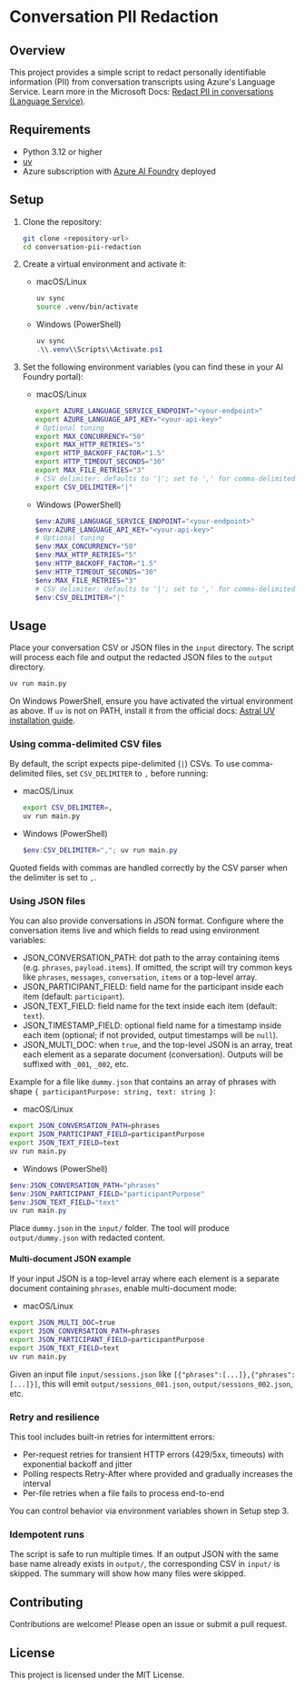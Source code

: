 # Conversation PII Redaction

## Overview

This project provides a simple script to redact personally identifiable information (PII) from conversation transcripts using Azure's Language Service. Learn more in the Microsoft Docs: [Redact PII in conversations (Language Service)](https://learn.microsoft.com/en-us/azure/ai-services/language-service/personally-identifiable-information/how-to/redact-conversation-pii?tabs=rest-api).

## Requirements

- Python 3.12 or higher
- [uv](https://docs.astral.sh/uv/)
- Azure subscription with [Azure AI Foundry](https://learn.microsoft.com/en-us/azure/ai-foundry/what-is-azure-ai-foundry) deployed

## Setup

1. Clone the repository:

   ```bash
   git clone <repository-url>
   cd conversation-pii-redaction
   ```

2. Create a virtual environment and activate it:

    - macOS/Linux

       ```bash
       uv sync
       source .venv/bin/activate
       ```

    - Windows (PowerShell)

       ```powershell
       uv sync
       .\\.venv\\Scripts\\Activate.ps1
       ```

3. Set the following environment variables (you can find these in your AI Foundry portal):

    - macOS/Linux

   ```bash
      export AZURE_LANGUAGE_SERVICE_ENDPOINT="<your-endpoint>"
      export AZURE_LANGUAGE_API_KEY="<your-api-key>"
      # Optional tuning
      export MAX_CONCURRENCY="50"
      export MAX_HTTP_RETRIES="5"
      export HTTP_BACKOFF_FACTOR="1.5"
      export HTTP_TIMEOUT_SECONDS="30"
      export MAX_FILE_RETRIES="3"
      # CSV delimiter: defaults to '|'; set to ',' for comma-delimited files
      export CSV_DELIMITER="|"
   ```

    - Windows (PowerShell)

   ```powershell
      $env:AZURE_LANGUAGE_SERVICE_ENDPOINT="<your-endpoint>"
      $env:AZURE_LANGUAGE_API_KEY="<your-api-key>"
      # Optional tuning
      $env:MAX_CONCURRENCY="50"
      $env:MAX_HTTP_RETRIES="5"
      $env:HTTP_BACKOFF_FACTOR="1.5"
      $env:HTTP_TIMEOUT_SECONDS="30"
      $env:MAX_FILE_RETRIES="3"
      # CSV delimiter: defaults to '|'; set to ',' for comma-delimited files
      $env:CSV_DELIMITER="|"
   ```

## Usage

Place your conversation CSV or JSON files in the `input` directory. The script will process each file and output the redacted JSON files to the `output` directory.

```bash
uv run main.py
```

On Windows PowerShell, ensure you have activated the virtual environment as above. If `uv` is not on PATH, install it from the official docs: [Astral UV installation guide](https://docs.astral.sh/uv/).

### Using comma-delimited CSV files

By default, the script expects pipe-delimited (`|`) CSVs. To use comma-delimited files, set `CSV_DELIMITER` to `,` before running:

- macOS/Linux

   ```bash
   export CSV_DELIMITER=,
   uv run main.py
   ```

- Windows (PowerShell)

   ```powershell
   $env:CSV_DELIMITER=","; uv run main.py
   ```

Quoted fields with commas are handled correctly by the CSV parser when the delimiter is set to `,`.

### Using JSON files

You can also provide conversations in JSON format. Configure where the conversation items live and which fields to read using environment variables:

- JSON_CONVERSATION_PATH: dot path to the array containing items (e.g. `phrases`, `payload.items`). If omitted, the script will try common keys like `phrases`, `messages`, `conversation`, `items` or a top-level array.
- JSON_PARTICIPANT_FIELD: field name for the participant inside each item (default: `participant`).
- JSON_TEXT_FIELD: field name for the text inside each item (default: `text`).
- JSON_TIMESTAMP_FIELD: optional field name for a timestamp inside each item (optional; if not provided, output timestamps will be `null`).
- JSON_MULTI_DOC: when `true`, and the top-level JSON is an array, treat each element as a separate document (conversation). Outputs will be suffixed with `_001`, `_002`, etc.

Example for a file like `dummy.json` that contains an array of phrases with shape `{ participantPurpose: string, text: string }`:

- macOS/Linux

```bash
export JSON_CONVERSATION_PATH=phrases
export JSON_PARTICIPANT_FIELD=participantPurpose
export JSON_TEXT_FIELD=text
uv run main.py
```

- Windows (PowerShell)

```powershell
$env:JSON_CONVERSATION_PATH="phrases"
$env:JSON_PARTICIPANT_FIELD="participantPurpose"
$env:JSON_TEXT_FIELD="text"
uv run main.py
```

Place `dummy.json` in the `input/` folder. The tool will produce `output/dummy.json` with redacted content.

#### Multi-document JSON example

If your input JSON is a top-level array where each element is a separate document containing `phrases`, enable multi-document mode:

- macOS/Linux

```bash
export JSON_MULTI_DOC=true
export JSON_CONVERSATION_PATH=phrases
export JSON_PARTICIPANT_FIELD=participantPurpose
export JSON_TEXT_FIELD=text
uv run main.py
```

Given an input file `input/sessions.json` like `[{"phrases":[...]},{"phrases":[...]}]`, this will emit `output/sessions_001.json`, `output/sessions_002.json`, etc.

### Retry and resilience

This tool includes built-in retries for intermittent errors:

- Per-request retries for transient HTTP errors (429/5xx, timeouts) with exponential backoff and jitter
- Polling respects Retry-After where provided and gradually increases the interval
- Per-file retries when a file fails to process end-to-end

You can control behavior via environment variables shown in Setup step 3.

### Idempotent runs

The script is safe to run multiple times. If an output JSON with the same base name already exists in `output/`, the corresponding CSV in `input/` is skipped. The summary will show how many files were skipped.

## Contributing

Contributions are welcome! Please open an issue or submit a pull request.

## License

This project is licensed under the MIT License.
